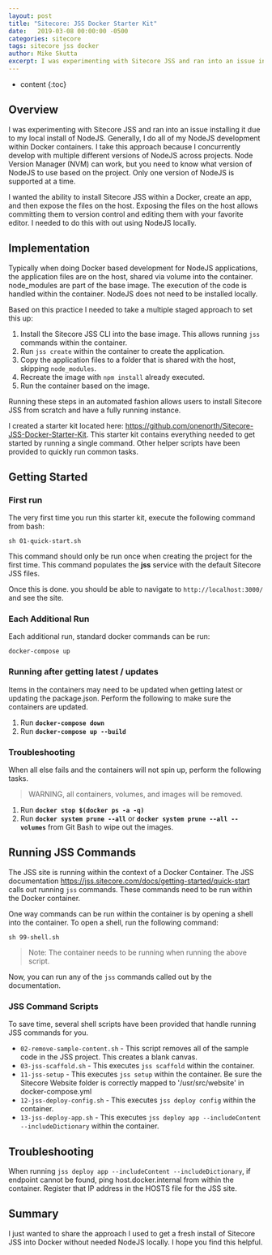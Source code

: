 ```yaml
---
layout: post
title: "Sitecore: JSS Docker Starter Kit"
date:   2019-03-08 00:00:00 -0500
categories: sitecore
tags: sitecore jss docker
author: Mike Skutta
excerpt: I was experimenting with Sitecore JSS and ran into an issue installing it due to my local install of NodeJS.  Generally, I do all of my NodeJS development within Docker containers. I take this approach because I concurrently develop with multiple different versions of NodeJS across projects.  Node Version Manager (NVM) can work, but you need to know what version of NodeJS to use based on the project. Only one version of NodeJS is supported at a time.
---
```


* content
{:toc}

## Overview

I was experimenting with Sitecore JSS and ran into an issue installing it due to my local install of NodeJS.  Generally, I do all of my NodeJS development within Docker containers. I take this approach because I concurrently develop with multiple different versions of NodeJS across projects.  Node Version Manager (NVM) can work, but you need to know what version of NodeJS to use based on the project. Only one version of NodeJS is supported at a time. 

I wanted the ability to install Sitecore JSS within a Docker, create an app, and then expose the files on the host.  Exposing the files on the host allows committing them to version control and editing them with your favorite editor.  I needed to do this with out using NodeJS locally.

## Implementation

Typically when doing Docker based development for NodeJS applications, the application files are on the host, shared via volume into the container. node_modules are part of the base image. The execution of the code is handled within the container.  NodeJS does not need to be installed locally.  

Based on this practice I needed to take a multiple staged approach to set this up:

1. Install the Sitecore JSS CLI into the base image.  This allows running `jss` commands within the container.
1. Run `jss create` within the container to create the application.
1. Copy the application files to a folder that is shared with the host, skipping `node_modules`.
1. Recreate the image with `npm install` already executed.
1. Run the container based on the image.

Running these steps in an automated fashion allows users to install Sitecore JSS from scratch and have a fully running instance.

I created a starter kit located here: https://github.com/onenorth/Sitecore-JSS-Docker-Starter-Kit.  This starter kit contains everything needed to get started by running a single command.  Other helper scripts have been provided to quickly run common tasks.

## Getting Started

### First run
The very first time you run this starter kit, execute the following command from bash:

```
sh 01-quick-start.sh
```

This command should only be run once when creating the project for the first time.  This command populates the **jss** service with the default Sitecore JSS files.

Once this is done. you should be able to navigate to `http://localhost:3000/` and see the site.

### Each Additional Run
Each additional run, standard docker commands can be run:

```
docker-compose up
```

### Running after getting latest / updates

Items in the containers may need to be updated when getting latest or updating the package.json.
Perform the following to make sure the containers are updated.

1. Run __`docker-compose down`__
1. Run __`docker-compose up --build`__

### Troubleshooting

When all else fails and the containers will not spin up, perform the following tasks.

> WARNING, all containers, volumes, and images will be removed.

1. Run __`docker stop $(docker ps -a -q)`__
1. Run __`docker system prune --all`__ or __`docker system prune --all --volumes`__ from Git Bash to wipe out the images.

## Running JSS Commands

The JSS site is running within the context of a Docker Container.  The JSS documentation https://jss.sitecore.com/docs/getting-started/quick-start calls out running `jss` commands.  These commands need to be run within the Docker container.

One way commands can be run within the container is by opening a shell into the container.  To open a shell, run the following command:

```
sh 99-shell.sh
```

> Note: The container needs to be running when running the above script.

Now, you can run any of the `jss` commands called out by the documentation.

### JSS Command Scripts

To save time, several shell scripts have been provided that handle running JSS commands for you.

* `02-remove-sample-content.sh` - This script removes all of the sample code in the JSS project.  This creates a blank canvas.
* `03-jss-scaffold.sh` - This executes `jss scaffold` within the container.
* `11-jss-setup` - This executes `jss setup` within the container. Be sure the Sitecore Website folder is correctly mapped to '/usr/src/website' in docker-compose.yml
* `12-jss-deploy-config.sh` - This executes `jss deploy config` within the container.
* `13-jss-deploy-app.sh` - This executes `jss deploy app --includeContent --includeDictionary` within the container.

## Troubleshooting

When running `jss deploy app --includeContent --includeDictionary`, if endpoint cannot be found, ping host.docker.internal from within the container.  Register that IP address in the HOSTS file for the JSS site.

## Summary

I just wanted to share the approach I used to get a fresh install of Sitecore JSS into Docker without needed NodeJS locally. I hope you find this helpful.

